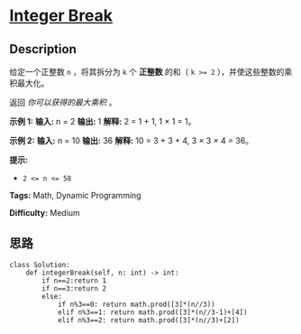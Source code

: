 # [Integer Break][title]

## Description

给定一个正整数 `n` ，将其拆分为 `k` 个 **正整数** 的和（ `k >= 2` ），并使这些整数的乘积最大化。

返回 _你可以获得的最大乘积_  。



**示例 1:**
            **输入:** n = 2    **输出:** 1    **解释:** 2 = 1 + 1, 1 × 1 = 1。

**示例  2:**
            **输入:** n = 10    **输出:** 36    **解释:** 10 = 3 + 3 + 4, 3 × 3 × 4 = 36。



**提示:**

  * `2 <= n <= 58`


**Tags:** Math, Dynamic Programming

**Difficulty:** Medium

## 思路

``` python3
class Solution:
    def integerBreak(self, n: int) -> int:
        if n==2:return 1
        if n==3:return 2
        else:
            if n%3==0: return math.prod([3]*(n//3))
            elif n%3==1: return math.prod([3]*(n//3-1)+[4])
            elif n%3==2: return math.prod([3]*(n//3)+[2])
```

[title]: https://leetcode-cn.com/problems/integer-break
